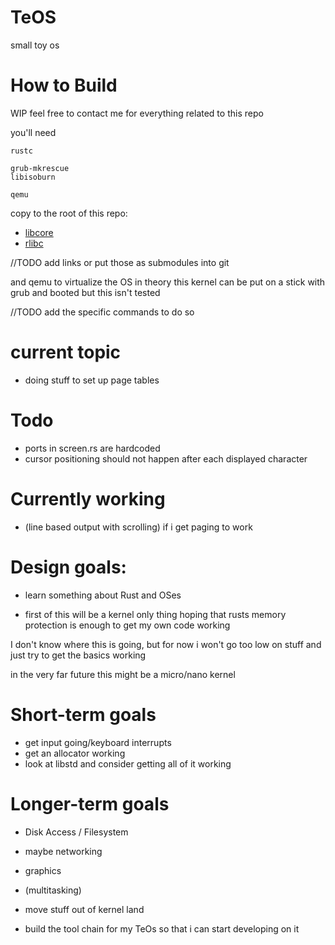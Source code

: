 # TeOS
small toy os

# How to Build
WIP
feel free to contact me for everything related to this repo

you'll need

    rustc

    grub-mkrescue
    libisoburn

    qemu

copy to the root of this repo:

- [libcore]
- [rlibc]

[libcore]: hhttps://github.com/rust-lang/rust/tree/master/src/libcore
[rlibc]: https://github.com/alexcrichton/rlibc

//TODO add links or put those as submodules into git

and qemu to virtualize the OS
in theory this kernel can be put on a stick with grub and booted but this isn't tested

//TODO add the specific commands to do so

# current topic
- doing stuff to set up page tables

# Todo
- ports in screen.rs are hardcoded
- cursor positioning should not happen after each displayed character

# Currently working
- (line based output with scrolling) if i get paging to work

# Design goals:
- learn something about Rust and OSes

- first of this will be a kernel only thing hoping that rusts memory protection is enough to get my own code working

I don't know where this is going, but for now i won't go too low on stuff and just try to get the basics working

in the very far future this might be a micro/nano kernel

# Short-term goals
- get input going/keyboard interrupts
- get an allocator working
- look at libstd and consider getting all of it working

# Longer-term goals
- Disk Access / Filesystem
- maybe networking
- graphics
- (multitasking)
- move stuff out of kernel land

- build the tool chain for my TeOs so that i can start developing on it
